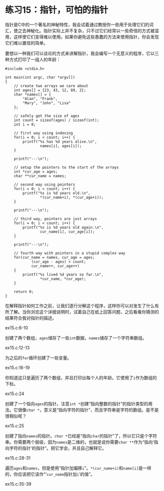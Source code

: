 # 练习15：指针，可怕的指针

指针是C中的一个著名的神秘特性，我会试着通过教授你一些用于处理它们的词汇，使之去神秘化。指针实际上并不复杂，只不过它们经常以一些奇怪的方式被滥用，这样使它们变得难以使用。如果你避免这些愚蠢的方法来使用指针，你会发现它们难以置信的简单。

要想以一种我们可以谈论的方式来讲解指针，我会编写一个无意义的程序，它以三种方式打印了一组人的年龄：

```
#include <stdio.h>

int main(int argc, char *argv[])
{
    // create two arrays we care about
    int ages[] = {23, 43, 12, 89, 2};
    char *names[] = {
        "Alan", "Frank",
        "Mary", "John", "Lisa"
    };

    // safely get the size of ages
    int count = sizeof(ages) / sizeof(int);
    int i = 0;

    // first way using indexing
    for(i = 0; i < count; i++) {
        printf("%s has %d years alive.\n",
                names[i], ages[i]);
    }

    printf("---\n");

    // setup the pointers to the start of the arrays
    int *cur_age = ages;
    char **cur_name = names;

    // second way using pointers
    for(i = 0; i < count; i++) {
        printf("%s is %d years old.\n",
                *(cur_name+i), *(cur_age+i));
    }

    printf("---\n");

    // third way, pointers are just arrays
    for(i = 0; i < count; i++) {
        printf("%s is %d years old again.\n",
                cur_name[i], cur_age[i]);
    }

    printf("---\n");

    // fourth way with pointers in a stupid complex way
    for(cur_name = names, cur_age = ages;
            (cur_age - ages) < count;
            cur_name++, cur_age++)
    {
        printf("%s lived %d years so far.\n",
                *cur_name, *cur_age);
    }

    return 0;
}
```

在解释指针如何工作之前，让我们逐行分解这个程序，这样你可以对发生了什么有所了解。当你浏览这个详细说明时，试着自己在纸上回答问题，之后看看你猜测的结果符合我对指针的描述。

ex15.c:6-10

创建了两个数组，`ages`储存了一些`int`数据，`names`储存了一个字符串数组。

ex15.c:12-13

为之后的`for`循环创建了一些变量。

ex15.c:16-19

你知道这只是遍历了两个数组，并且打印出每个人的年龄。它使用了`i`作为数组的下标。

ex15.c:24

创建了一个指向`ages`的指针。注意`int *`创建“指向整数的指针”的指针类型的用法。它很像`char *`，意义是“指向字符的指针”，而且字符串是字符的数组。是不是很相似呢？

ex15.c:25

创建了指向`names`的指针。`char *`已经是“指向`char`的指针”了，所以它只是个字符串。你需要两个层级，因为`names`是二维的，也就是说你需要`char **`作为“指向‘指向字符的指针’的指针”。把它学会，并且自己解释它。

ex15.c:28-31

遍历`ages`和`names`，但是使用“指针加偏移`i`”。`*(cur_name+i)`和`name[i]`是一样的，你应该把它读作“‘`cur_name`指针加`i`’的值”。

ex15.c:35-39